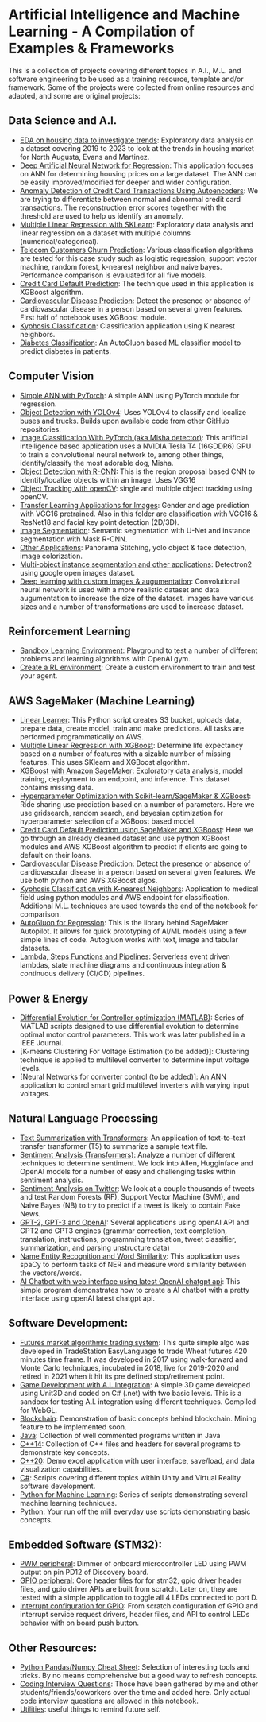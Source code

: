 # Artificial Intelligence and Machine Learning - A Compilation of Examples & Frameworks
This is a collection of projects covering different topics in A.I., M.L. and software engineering to be used as a training resource, template and/or framework. Some of the projects were collected from online resources and adapted, and some are original projects:

## Data Science and A.I.
- [EDA on housing data to investigate trends](/portfolio/data-science-housing/data-science-on-housing-augusta-for-repo.ipynb): Exploratory data analysis on a dataset covering 2019 to 2023 to look at the trends in housing market for North Augusta, Evans and Martinez. 
- [Deep Artificial Neural Network for Regression](/portfolio/deep-ann-for-regression/deep_ann_for_regression.ipynb): This application focuses on ANN for determining housing prices on a large dataset. The ANN can be easily improved/modified for deeper and wider configuration.
- [Anomaly Detection of Credit Card Transactions Using Autoencoders](portfolio/anomaly-detection-of-credit-card-transactions-using-autoencoders/anomaly_detection_credit_card_transaction_autoencoder.ipynb
): We are trying to differentiate between normal and abnormal credit card transactions. The reconstruction error scores together with the threshold are used to help us identify an anomaly. 
- [Multiple Linear Regression with SKLearn](/portfolio/multiple-linear-regression): Exploratory data analysis and linear regression on a dataset with multiple columns (numerical/categorical).
- [Telecom Customers Churn Prediction](/portfolio/machine-learning-classification/): Various classification algorithms are tested for this case study such as logistic regression, support vector machine, random forest, k-nearest neighbor and naive bayes. Performance comparison is evaluated for all five models.
- [Credit Card Default Prediction](/portfolio/credit-card-default-prediction/credit-card-default-prediction-with-xgboost.ipynb): The technique used in this application is XGBoost algorithm.
- [Cardiovascular Disease Prediction](/portfolio/cardiovascular-disease-prediction/cardiovascular-disease-detection.ipynb): Detect the presence or absence of cardiovascular disease in a person based on several given features. First half of notebook uses XGBoost module.
- [Kyphosis Classification](/portfolio/k-nearest-neighbors/knn-for-kyphosis-disease-classification.ipynb): Classification application using K nearest neighbors.
- [Diabetes Classification](/portfolio/autogluon-for-classification/diabetes-classification.ipynb): An AutoGluon based ML classifier model to predict diabetes in patients.

## Computer Vision
- [Simple ANN with PyTorch](/portfolio/simple-ann-with-pytorch): A simple ANN using PyTorch module for regression. 
- [Object Detection with YOLOv4](/portfolio/object-detection-with-yolov4/YOLO_object_detection.ipynb): Uses YOLOv4 to classify and localize buses and trucks. Builds upon available code from other GitHub repositories.
- [Image Classification With PyTorch (aka Misha detector)](/portfolio/image-classification-pytorch/cnn_for_real_world_image_classification.ipynb): This artificial intelligence based application uses a NVIDIA Tesla T4 (16GDDR6) GPU to train a convolutional neural network to, among other things, identify/classify the most adorable dog, Misha. 
- [Object Detection with R-CNN](/portfolio/R-CNN-object-detection/R_CNN_object_detection.ipynb): This is the region proposal based CNN to identify/localize objects within an image. Uses VGG16
- [Object Tracking with openCV](/portfolio/object-tracking): single and multiple object tracking using openCV.
- [Transfer Learning Applications for Images](/portfolio/transfer-learning-for-image-classification/age_and_gender_prediction.ipynb): Gender and age prediction with VGG16 pretrained. Also in this folder are classification with VGG16 & ResNet18 and facial key point detection (2D/3D).
- [Image Segmentation](/portfolio/image-segmentation/image-segmentation.py): Semantic segmentation with U-Net and instance segmentation with Mask R-CNN.
- [Other Applications](/portfolio/other-computer-vision-apps): Panorama Stitching, yolo object & face detection, image colorization.
- [Multi-object instance segmentation and other applications](/portfolio/multi-object-instance-segmentation-and-other-applications): Detectron2 using google open images dataset. 
- [Deep learning with custom images & augumentation](/portfolio/deep-learning-with-custom-images/deep-learning-with-custom-images.ipynb): Convolutional neural network is used with a more realistic dataset and data augumentation to increase the size of the dataset. images have various sizes and a number of transformations are used to increase dataset.

## Reinforcement Learning
- [Sandbox Learning Environment](/portfolio/reinforcement-learning): Playground to test a number of different problems and learning algorithms with OpenAI gym. 
- [Create a RL environment](/portfolio/reinforcement-learning): Create a custom environment to train and test your agent.

## AWS SageMaker (Machine Learning)
- [Linear Learner](/portfolio/linear-learner): This Python script creates S3 bucket, uploads data, prepare data, create model, train and make predictions. All tasks are performed programmatically on AWS. 
- [Multiple Linear Regression with XGBoost](/portfolio/mlr-with-sklearn): Determine life expectancy based on a number of features with a sizable number of missing features. This uses SKlearn and XGBoost algorithm.
- [XGBoost with Amazon SageMaker](/portfolio/xgboost-with-sagemaker/): Exploratory data analysis, model training, deployment to an endpoint, and inference. This dataset contains missing data.  
- [Hyperparameter Optimization with Scikit-learn/SageMaker & XGBoost](/portfolio/hyperparameter-optimization-for-xgboost-in-sk-learn): Ride sharing use prediction based on a number of parameters. Here we use gridsearch, random search, and bayesian optimization for hyperparameter selection of a XGBoost based model.
- [Credit Card Default Prediction using SageMaker and XGBoost](/portfolio/credit-card-default-prediction/credit-card-default-prediction-with-xgboost.ipynb): Here we go through an already cleaned dataset and use python XGBoost modules and AWS XGBoost algorithm to predict if clients are going to default on their loans.
- [Cardiovascular Disease Prediction](/portfolio/cardiovascular-disease-prediction/cardiovascular-disease-detection.ipynb): Detect the presence or absence of cardiovascular disease in a person based on several given features. We use both python and AWS XGBoost algos.
- [Kyphosis Classification with K-nearest Neighbors](/portfolio/k-nearest-neighbors/knn-for-kyphosis-disease-classification.ipynb): Application to medical field using python modules and AWS endpoint for classification. Additional M.L. techniques are used towards the end of the notebook for comparison. 
- [AutoGluon for Regression](/portfolio/autogluon-for-regression/autogluon-for-regression.ipynb): This is the library behind SageMaker Autopilot. It allows for quick prototyping of AI/ML models using a few simple lines of code. Autogluon works with text, image and tabular datasets. 
- [Lambda, Steps Functions and Pipelines](/portfolio/lambda-step-pipelines): Serverless event driven lambdas, state machine diagrams and continuous integration & continuous delivery (CI/CD) pipelines.


## Power & Energy
- [Differential Evolution for Controller optimization (MATLAB)](/portfolio/differential-evolution/): Series of MATLAB scripts designed to use differential evolution to determine optimal motor control parameters. This work was later published in a IEEE Journal.
- [K-means Clustering For Voltage Estimation (to be added)]: Clustering technique is applied to multilevel converter to determine input voltage levels.
- [Neural Networks for converter control (to be added)]: An ANN application to control smart grid multilevel inverters with varying input voltages.

## Natural Language Processing
- [Text Summarization with Transformers](/portfolio/text-summarization-with-transformers): An application of text-to-text transfer transformer (T5) to summarize a sample text file.
- [Sentiment Analysis (Transformers)](/portfolio/sentiment_analysis_with_RoBERTa_large/sentiment_analysis_with_RoBERTa_large.ipynb): Analyze a number of different techniques to determine sentiment. We look into Allen, Hugginface and OpenAI models for a number of easy and challenging tasks within sentiment analysis.
- [Sentiment Analysis on Twitter](/portfolio/sentiment-analysis/Twitter_Sentiment_Analysis.ipynb): We look at a couple thousands of tweets and test Random Forests (RF), Support Vector Machine (SVM), and Naive Bayes (NB) to try to predict if a tweet is likely to contain Fake News.
- [GPT-2, GPT-3 and OpenAI](/portfolio/nlp-ner-with-spacy/gpt2-gpt3.py): Several applications using openAI API and GPT2 and GPT3 engines (grammar correction, text completion, translation, instructions, programming translation, tweet classifier, summarization, and parsing unstructure data)
- [Name Entity Recognition and Word Similarity](/portfolio/nlp-ner-with-spacy/nlp-ner-with-spacy.py): This application uses spaCy to perform tasks of NER and measure word similarity between the vectors/words.
- [AI Chatbot with web interface using latest OpenAI chatgpt api](/portfolio/nlp-chatbot): This simple program demonstrates how to create a AI chatbot with a pretty interface using openAI latest chatgpt api. 


## Software Development:
- [Futures market algorithmic trading system](/portfolio/algo-trading-system): This quite simple algo was developed in TradeStation EasyLanguage to trade Wheat futures 420 minutes time frame. It was developed in 2017 using walk-forward and Monte Carlo techniques, incubated in 2018, live for 2019-2020 and retired in 2021 when it hit its pre defined stop/retirement point.
- [Game Development with A.I. Integration](/portfolio/rocket-booster-sandbox): A simple 3D game developed using Unit3D and coded on C# (.net) with two basic levels. This is a sandbox for testing A.I. integration using different techniques. Compiled for WebGL. 
- [Blockchain](/portfolio/blockchain/blockchain.ipynb): Demonstration of basic concepts behind blockchain. Mining feature to be implemented soon. 
- [Java](/portfolio/java): Collection of well commented programs written in Java
- [C++14](/portfolio/cpp14): Collection of C++ files and headers for several programs to demonstrate key concepts. 
- [C++20](/portfolio/cpp20): Demo excel application with user interface, save/load, and data visualization capabilities.
- [C#](/portfolio/csharp): Scripts covering different topics within Unity and Virtual Reality software development.
- [Python for Machine Learning](/portfolio/python-machine-learning): Series of scripts demonstrating several machine learning techniques.
- [Python](/portfolio/python-scripts): Your run off the mill everyday use scripts demonstrating basic concepts.  

## Embedded Software (STM32):
- [PWM peripheral](/portfolio/embedded-software/timer_PWM_LED): Dimmer of onboard microcontroller LED using PWM output on pin PD12 of Discovery board.
- [GPIO peripheral](/portfolio/embedded-software/christmas-tree): Core header files for for stm32, gpio driver header files, and gpio driver APIs are built from scratch. Later on, they are tested with a simple application to toggle all 4 LEDs connected to port D.
- [Interrupt configuration for GPIO](/portfolio/embedded-software/interrupt-with-gpio): From scratch configuration of GPIO and interrupt service request drivers, header files, and API to control LEDs behavior with on board push button. 

## Other Resources:
- [Python Pandas/Numpy Cheat Sheet](/portfolio/python-numpy-pandas-cheatsheet/python-numpy-pandas-cheatsheet.ipynb): Selection of interesting tools and tricks. By no means comprehensive but a good way to refresh concepts. 
- [Coding Interview Questions](/portfolio/coding-interview-questions/coding-interview-questions.ipynb): Those have been gathered by me and other students/friends/coworkers over the time and added here. Only actual code interview questions are allowed in this notebook. 
- [Utilities](/portfolio/utilities/utilities.ipynb): useful things to remind future self.
